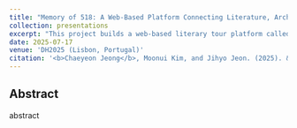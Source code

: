 ```yaml
---
title: "Memory of 518: A Web-Based Platform Connecting Literature, Archival Records, and User-Generated Data"
collection: presentations
excerpt: "This project builds a web-based literary tour platform called ‘Memory of 518’, integrating literary works, factual records, and user-generated data related to the Gwangju May 18 Democratic Uprising. Using maps, 360-degree images, and user contributions, it documents and visualizes the fictional, historical, and everyday aspects of 518 Gwangju."
date: 2025-07-17
venue: 'DH2025 (Lisbon, Portugal)'
citation: '<b>Chaeyeon Jeong</b>, Moonui Kim, and Jihyo Jeon. (2025). &quot;Memory of 518: A Web-Based Platform Connecting Literature, Archival Records, and User-Generated Data.&quot; <i>DH2025</i>.'
---
```

<!-- [Online link](https://)  
[Download paper here](http://) -->

## Abstract
abstract

<!-- ## 초록
국문 초록 내용 -->